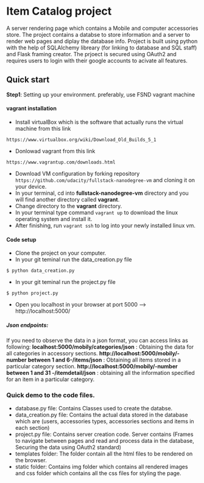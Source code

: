 # Item Catalog project

A server rendering page which contains a Mobile and computer accessories store. The project contains a databse to store information and a server to render web pages and diplay the database info. Project is built using python with the help of SQLAlchemy libreary (for linking to database and SQL staff) and Flask framing creator. The prjoect is secured using OAuth2 and requires users to login with their google accounts to acivate all features.

## Quick start
**Step1**: Setting up your environment. preferably, use FSND vagrant machine

#### vagrant installation
* Install virtualBox which is the software that actually runs the virtual machine from this link 
```
https://www.virtualbox.org/wiki/Download_Old_Builds_5_1 
```
* Donlowad vagrant from this link 
```
https://www.vagrantup.com/downloads.html
```
* Download VM configuration by forking repository ``` https://github.com/udacity/fullstack-nanodegree-vm```  and cloning it on your device.
* In your terminal, cd into **fullstack-nanodegree-vm** directory and you will find another directory called **vagrant**. 
* Change directory to the **vagrant** directory.
* In your terminal type command ```vagrant up``` to download the linux operating system and install it. 
* After finishing, run ```vagrant ssh``` to log into your newly installed linux vm. 


#### Code setup 
* Clone the project on your computer. 
* In your git teminal run the data_creation.py file
```
$ python data_creation.py
```
* In your git teminal run the project.py file
```
$ python project.py
```
* Open you localhost in your browser at port 5000 --> http://localhost:5000/

##### Json endpoints: 
If you need to observe the data in a json format, you can access links as following: 
**localhost:5000/mobily/categories/json** : Obtaining the data for all categories in accessory sections.
**http://localhost:5000/mobily/-number between 1 and 6-/items/json** : Obtaining all items stored in a particular category section. 
**http://localhost:5000/mobily/-number between 1 and 31 -/itemdetail/json** : obtaining all the information specified for an item in a particular category.


### Quick demo to the code files. 
* database.py file: Contains Classes used to create the databse. 
* data_creation.py file: Contains the actual data stored in the database which are (users, accessories types, accessories sections and items in each section)
* project.py file: Contains server creation code. Server contains (Frames to navigate between pages and read and process data in the database, Securing the data using OAuth2 standard)
* templates folder: The folder contain all the html files to be rendered on the browser. 
* static folder: Contains img folder which contains all rendered images and css folder which contains all the css files for styling the page. 
